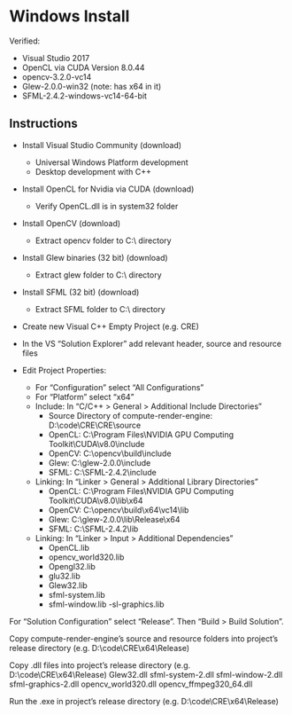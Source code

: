 # Windows Install
Verified:
- Visual Studio 2017
- OpenCL via CUDA Version 8.0.44
- opencv-3.2.0-vc14
- Glew-2.0.0-win32   (note: has x64 in it)
- SFML-2.4.2-windows-vc14-64-bit

## Instructions
- Install Visual Studio Community (download)
  - Universal Windows Platform development
  - Desktop development with C++

- Install OpenCL for Nvidia via CUDA (download)
  - Verify OpenCL.dll is in system32 folder

- Install OpenCV (download)
  - Extract opencv folder to C:\ directory

- Install Glew binaries (32 bit) (download)
  - Extract glew folder to C:\ directory

- Install SFML (32 bit) (download)
  - Extract SFML folder to C:\ directory

- Create new Visual C++ Empty Project (e.g. CRE)

- In the VS “Solution Explorer” add relevant header, source and resource files

- Edit Project Properties:
  - For “Configuration” select “All Configurations”
  - For “Platform” select “x64”
  - Include: In “C/C++ > General > Additional Include Directories” 
    - Source Directory of compute-render-engine: D:\code\CRE\CRE\source
    - OpenCL: C:\Program Files\NVIDIA GPU Computing Toolkit\CUDA\v8.0\include
    - OpenCV: C:\opencv\build\include
    - Glew: C:\glew-2.0.0\include
    - SFML: C:\SFML-2.4.2\include
  - Linking: In “Linker > General > Additional Library Directories” 
    - OpenCL: C:\Program Files\NVIDIA GPU Computing Toolkit\CUDA\v8.0\lib\x64
    - OpenCV: C:\opencv\build\x64\vc14\lib
    - Glew: C:\glew-2.0.0\lib\Release\x64
    - SFML: C:\SFML-2.4.2\lib
  - Linking: In “Linker > Input > Additional Dependencies”
    - OpenCL.lib
    - opencv_world320.lib
    - Opengl32.lib
    - glu32.lib
    - Glew32.lib
    - sfml-system.lib
    - sfml-window.lib
    -sl-graphics.lib

For “Solution Configuration” select “Release”.  Then “Build > Build Solution”.

Copy compute-render-engine’s source and resource folders  into project’s release directory (e.g. D:\code\CRE\x64\Release)

Copy .dll files into project’s release directory (e.g. D:\code\CRE\x64\Release)
Glew32.dll
sfml-system-2.dll
sfml-window-2.dll
sfml-graphics-2.dll
opencv_world320.dll
opencv_ffmpeg320_64.dll

Run the .exe in project’s release directory (e.g. D:\code\CRE\x64\Release)
